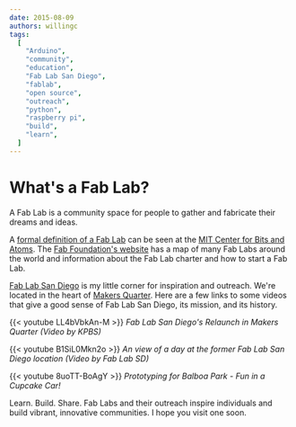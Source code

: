 ```yaml
---
date: 2015-08-09
authors: willingc
tags:
  [
    "Arduino",
    "community",
    "education",
    "Fab Lab San Diego",
    "fablab",
    "open source",
    "outreach",
    "python",
    "raspberry pi",
    "build",
    "learn",
  ]
---
```


# What's a Fab Lab?

A Fab Lab is a community space for people to gather and fabricate their dreams
and ideas.

A [formal definition of a Fab Lab](http://fab.cba.mit.edu/about/faq/) can be
seen at the [MIT Center for Bits and Atoms](http://cba.mit.edu/).
The [Fab Foundation's website](http://www.fabfoundation.org/fab-labs/) has a
map of many Fab Labs around the world and information about the Fab Lab charter
and how to start a Fab Lab.

[Fab Lab San Diego](http://www.fablabsd.org/) is my
little corner for inspiration and outreach. We're located in the heart of
[Makers Quarter](http://www.makersquarter.com/). Here
are a few links to some videos that give a good sense of Fab Lab San Diego,
its mission, and its history.

{{< youtube LL4bVbkAn-M >}}
_Fab Lab San Diego's Relaunch in Makers Quarter (Video by KPBS)_

{{< youtube B1SiL0Mkn2o >}}
_An view of a day at the former Fab Lab San Diego location (Video by Fab Lab SD)_

{{< youtube 8uoTT-BoAgY >}}
_Prototyping for Balboa Park - Fun in a Cupcake Car!_

Learn. Build. Share. Fab Labs and their outreach inspire individuals and build
vibrant, innovative communities. I hope you visit one soon.

<!--- gallery ids="588,510,592,512,595,600,596,590,594,591,593,597,513,404" --->
